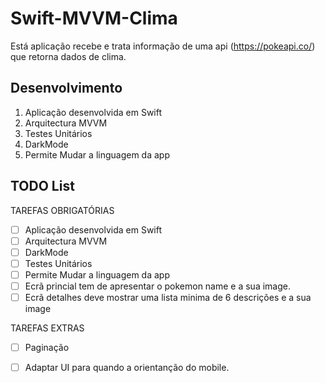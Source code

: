 # Swift-MVVM-Clima

Está aplicação recebe e trata informação de uma api (https://pokeapi.co/) que retorna dados de clima. 

 ## Desenvolvimento

1. Aplicação desenvolvida em Swift 
2. Arquitectura MVVM
3. Testes Unitários
4. DarkMode
5. Permite Mudar a linguagem da app


## TODO List

TAREFAS OBRIGATÓRIAS

- [ ] Aplicação desenvolvida em Swift
- [ ] Arquitectura MVVM
- [ ] DarkMode
- [ ] Testes Unitários
- [ ] Permite Mudar a linguagem da app
- [ ] Ecrã princial tem de apresentar o pokemon name e a sua image. 
- [ ] Ecrã detalhes deve mostrar uma lista minima de 6 descrições e a sua image

TAREFAS EXTRAS

- [ ] Paginação
- [ ] Adaptar UI para quando a orientanção do mobile. 


